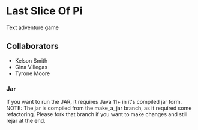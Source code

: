 # Last Slice Of Pi
Text adventure game

## Collaborators
* Kelson Smith
* Gina Villegas
* Tyrone Moore

### Jar
If you want to run the JAR, it requires Java 11+ in it's compiled jar form.
NOTE: The jar is compiled from the make_a_jar branch, as it required some refactoring. 
Please fork that branch if you want to make changes and still rejar at the end.
